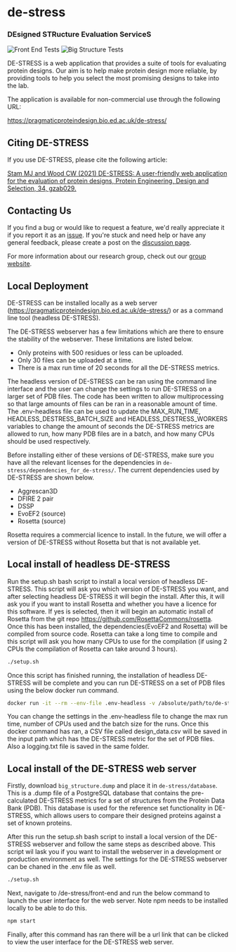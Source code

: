 # de-stress
### DEsigned STRucture Evaluation ServiceS

![Front End Tests](https://github.com/wells-wood-research/de-stress/workflows/Front%20End%20Tests/badge.svg)
![Big Structure Tests](https://github.com/wells-wood-research/de-stress/workflows/Big%20Structure%20Tests/badge.svg)

DE-STRESS is a web application that provides a suite of tools for evaluating protein
designs. Our aim is to help make protein design more reliable, by providing tools to
help you select the most promising designs to take into the lab.

The application is available for non-commercial use through the following URL:

https://pragmaticproteindesign.bio.ed.ac.uk/de-stress/

## Citing DE-STRESS

If you use DE-STRESS, please cite the following article:

[Stam MJ and Wood CW (2021) DE-STRESS: A user-friendly web application for the evaluation of protein designs, Protein Engineering, Design and Selection, 34, gzab029.](https://academic.oup.com/peds/article/doi/10.1093/protein/gzab029/6462357)

## Contacting Us

If you find a bug or would like to request a feature, we'd really appreciate it if you
report it as an [issue](https://github.com/wells-wood-research/de-stress/issues). If
you're stuck and need help or have any general feedback, please create a post on the
[discussion page](https://github.com/wells-wood-research/de-stress/discussions).

For more information about our research group, check out our
[group website](https://www.wellswoodresearchgroup.com).

## Local Deployment

DE-STRESS can be installed locally as a web server (https://pragmaticproteindesign.bio.ed.ac.uk/de-stress/) or as a command line tool (headless DE-STRESS).

The DE-STRESS webserver has a few limitations which are there to ensure the stability of the webserver. These limitations are listed below.

* Only proteins with 500 residues or less can be uploaded.
* Only 30 files can be uploaded at a time.
* There is a max run time of 20 seconds for all the DE-STRESS metrics.

The headless version of DE-STRESS can be ran using the command line interface and the user can change the settings to run DE-STRESS on a larger set of PDB files. The code has been written to allow multiprocessing so that large amounts of files can be ran in a reasonable amount of time. The .env-headless file can be used to update the MAX_RUN_TIME, HEADLESS_DESTRESS_BATCH_SIZE and HEADLESS_DESTRESS_WORKERS variables to change the amount of seconds the DE-STRESS metrics are allowed to run, how many PDB files are in a batch, and how many CPUs should be used respectively.

Before installing either of these versions of DE-STRESS, make sure you have all the relevant licenses for the dependencies in
`de-stress/dependencies_for_de-stress/`. The current dependencies used by DE-STRESS are shown below.

* Aggrescan3D
* DFIRE 2 pair
* DSSP
* EvoEF2 (source)
* Rosetta (source)

Rosetta requires a commercial licence to install. In the future, we will offer a version of DE-STRESS without Rosetta but that is not available yet. 

## Local install of headless DE-STRESS

Run the setup.sh bash script to install a local version of headless DE-STRESS. This script will ask you which version of DE-STRESS you want, and after selecting headless DE-STRESS it will begin the install. After this, it will ask you if you want to install Rosetta and whether you have a licence for this software. If yes is selected, then it will begin an automatic install of Rosetta from the git repo https://github.com/RosettaCommons/rosetta. Once this has been installed, the dependencies(EvoEF2 and Rosetta) will be compiled from source code. Rosetta can take a long time to compile and this script will ask you how many CPUs to use for the compilation (if using 2 CPUs the compilation of Rosetta can take around 3 hours). 

```bash
./setup.sh
```

Once this script has finished running, the installation of headless DE-STRESS will be complete and you can run DE-STRESS on a set of PDB files using the below docker run command. 

```bash
docker run -it --rm --env-file .env-headless -v /absolute/path/to/de-stress/dependencies_for_de-stress/:/dependencies_for_de-stress -v /absolute/path/to/input_path/:/input_path de-stress-big-structure:latest poetry run headless_destress /input_path
```

You can change the settings in the .env-headless file to change the max run time, number of CPUs used and the batch size for the runs. Once this docker command has ran, a CSV file called design_data.csv will be saved in the input path which has the DE-STRESS metric for the set of PDB files. Also a logging.txt file is saved in the same folder. 

## Local install of the DE-STRESS web server

Firstly, download `big_structure.dump` and place it in `de-stress/database`. This is a .dump file of a PostgreSQL database that contains the pre-calculated DE-STRESS metrics for a set of structures from the Protein Data Bank (PDB). This database is used for the reference set functionality in DE-STRESS, which allows users to compare their designed proteins against a set of known proteins. 

After this run the setup.sh bash script to install a local version of the DE-STRESS webserver and follow the same steps as described above. This script wil lask you if you want to install the webserver in a development or production environment as well. The settings for the DE-STRESS webserver can be chaned in the .env file as well. 

```bash
./setup.sh
```

Next, navigate to /de-stress/front-end and run the below command to launch the user interface for the web server. Note npm needs to be installed locally to be able to do this. 

```bash
npm start
```

Finally, after this command has ran there will be a url link that can be clicked to view the user interface for the DE-STRESS web server.

